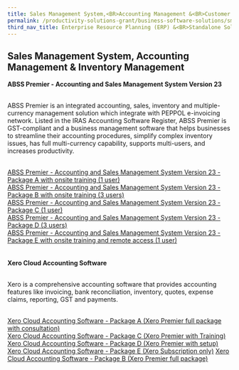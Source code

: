 ```yaml
---
title: Sales Management System,<BR>Accounting Management &<BR>Customer Relationship Management (CRM)
permalink: /productivity-solutions-grant/business-software-solutions/sms-am-crm
third_nav_title: Enterprise Resource Planning (ERP) &<BR>Standalone Solutions
---
```


## Sales Management System, Accounting Management & Inventory Management

**ABSS Premier - Accounting and Sales Management System Version 23**<br><br>

ABSS Premier is an integrated accounting, sales, inventory and multiple-currency management solution which integrate with  PEPPOL e-invoicing network. Listed in the IRAS Accounting Software Register, ABSS Premier is GST-compliant and a business management software that helps businesses to streamline their accounting procedures, simplify complex inventory issues, has full multi-currency capability, supports multi-users, and increases productivity.<br><br>

<a href="https://www.gobusiness.gov.sg/images/psg/01_BUSINESS_SOLUTIONS_20200036_Annex_3_20200625144627_Part_1.pdf" target="_blank">ABSS Premier - Accounting and Sales Management System Version 23 - Package A with onsite training (1 user)</a><br>
<a href="https://www.gobusiness.gov.sg/images/psg/01_BUSINESS_SOLUTIONS_20200036_Annex_3_20200625144627_Part_2.pdf" target="_blank">ABSS Premier - Accounting and Sales Management System Version 23 - Package B with onsite training (3 users)</a><br>
<a href="https://www.gobusiness.gov.sg/images/psg/01_BUSINESS_SOLUTIONS_20200036_Annex_3_20200625144627_Part_3.pdf" target="_blank">ABSS Premier - Accounting and Sales Management System Version 23 - Package C (1 user)</a><br>
<a href="https://www.gobusiness.gov.sg/images/psg/01_BUSINESS_SOLUTIONS_20200036_Annex_3_20200625144627_Part_4.pdf" target="_blank">ABSS Premier - Accounting and Sales Management System Version 23 - Package D (3 users)</a><br>
<a href="https://www.gobusiness.gov.sg/images/psg/01_BUSINESS_SOLUTIONS_20200036_Annex_3_20200625144627_Part_5.pdf" target="_blank">ABSS Premier - Accounting and Sales Management System Version 23 - Package E with onsite training and remote access (1 user)</a><br>
<br>
<br>
**Xero Cloud Accounting Software**<br><br>

Xero is a comprehensive accounting software that provides accounting features like invoicing, bank reconciliation, inventory, quotes, expense claims, reporting, GST and payments.<br><br>

<a href="https://www.gobusiness.gov.sg/images/psg/361_Degree_Annex_3_wef_23_April_2020_Part_1.pdf" target="_blank">Xero Cloud Accounting Software - Package A (Xero Premier full package with consultation)</a><br>
<a href="https://www.gobusiness.gov.sg/images/psg/361_Degree_Annex_3_wef_23_April_2020_Part_3.pdf" target="_blank">Xero Cloud Accounting Software - Package C (Xero Premier with Training)</a><br>
<a href="https://www.gobusiness.gov.sg/images/psg/361_Degree_Annex_3_wef_23_April_2020_Part_4.pdf" target="_blank">Xero Cloud Accounting Software - Package D (Xero Premier with setup)</a><br>
<a href="https://www.gobusiness.gov.sg/images/psg/361_Degree_Annex_3_wef_23_April_2020_Part_5.pdf" target="_blank">Xero Cloud Accounting Software - Package E (Xero Subscription only)</a>
<a href="https://www.gobusiness.gov.sg/images/psg/361_Degree_Annex_3_wef_23_April_2020_Part_2.pdf" target="_blank">Xero Cloud Accounting Software - Package B (Xero Premier full package)</a><br>

